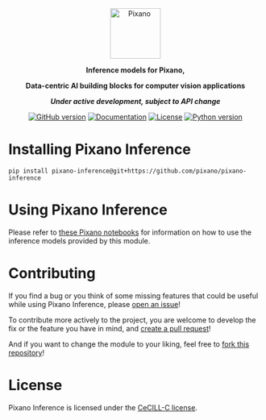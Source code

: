 <div align="center">

<img src="https://raw.githubusercontent.com/pixano/pixano/main/docs/assets/pixano_wide.png" alt="Pixano" height="100"/>

<br/>

**Inference models for Pixano,**

**Data-centric AI building blocks for computer vision applications**

**_Under active development, subject to API change_**

[![GitHub version](https://img.shields.io/github/v/release/pixano/pixano-inference?label=release&logo=github)](https://github.com/pixano/pixano/releases)
[![Documentation](https://img.shields.io/website/https/pixano.github.io?up_message=online&up_color=green&down_message=offline&down_color=orange&label=docs)](https://pixano.github.io)
[![License](https://img.shields.io/badge/license-CeCILL--C-green.svg)](LICENSE)
[![Python version](https://img.shields.io/pypi/pyversions/pixano?color=important&logo=python&logoColor=white)](https://www.python.org/downloads/)

</div>

# Installing Pixano Inference

```shell
pip install pixano-inference@git+https://github.com/pixano/pixano-inference
```

# Using Pixano Inference

Please refer to [these Pixano notebooks](https://github.com/pixano/pixano/tree/main/notebooks/models) for information on how to use the inference models provided by this module.

# Contributing

If you find a bug or you think of some missing features that could be useful while using Pixano Inference, please [open an issue](https://github.com/pixano/pixano-inference/issues)!

To contribute more actively to the project, you are welcome to develop the fix or the feature you have in mind, and [create a pull request](https://github.com/pixano/pixano-inference/pulls)!

And if you want to change the module to your liking, feel free to [fork this repository](https://github.com/pixano/pixano-inference/fork)!

# License

Pixano Inference is licensed under the [CeCILL-C license](LICENSE).
